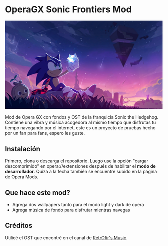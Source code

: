 # OperaGX Sonic Frontiers Mod

![SonicImage](https://github.com/CesarEduL/OperaGX-Sonic-Frontiers-Mod/blob/main/Images/Sonic.png "Sonic Frontiers chill")

Mod de Opera GX con fondos y OST de la franquicia Sonic the Hedgehog. Contiene una vibra y música acogedora al mismo tiempo que disfrutas tu tiempo navegando por el internet, este es un proyecto de pruebas hecho por un fan para fans, espero les guste.


## Instalación

Primero, clona o descarga el repositorio. Luego use la opción "cargar descomprimido" en opera://extensiones después de habilitar el **modo de desarrollador**. Quizá a la fecha también se encuentre subido en la página de Opera Mods.


## Que hace este mod?

- Agrega dos wallpapers tanto para el modo light y dark de opera
- Agrega música de fondo para disfrutar mientras navegas


## Créditos

Utilicé el OST que encontré en el canal de [RetrOfir's Music](https://www.youtube.com/watch?v=3LBW2Wwjiz8).
